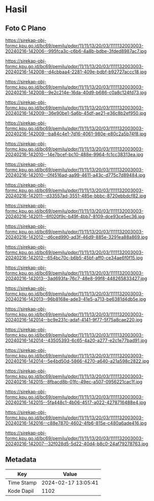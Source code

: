 # Hasil

## Foto C Plano

https://sirekap-obj-formc.kpu.go.id/bc69/pemilu/pdpr/11/11/13/20/03/1111132003003-20240216-142006--995fca3c-c6b6-4a8b-bdbe-3fded8987ac7.jpg

https://sirekap-obj-formc.kpu.go.id/bc69/pemilu/pdpr/11/11/13/20/03/1111132003003-20240216-142008--d4cbbaa4-2281-409e-bdbf-b92727accc18.jpg

https://sirekap-obj-formc.kpu.go.id/bc69/pemilu/pdpr/11/11/13/20/03/1111132003003-20240216-142008--9e2c214e-16da-40d9-b686-c0a8c124fd73.jpg

https://sirekap-obj-formc.kpu.go.id/bc69/pemilu/pdpr/11/11/13/20/03/1111132003003-20240216-142009--36e90be1-5a6b-45df-ae21-e36c8b2ef950.jpg

https://sirekap-obj-formc.kpu.go.id/bc69/pemilu/pdpr/11/11/13/20/03/1111132003003-20240216-142009--ba84c4e1-7d16-4061-980e-e80c2a5b74f8.jpg

https://sirekap-obj-formc.kpu.go.id/bc69/pemilu/pdpr/11/11/13/20/03/1111132003003-20240216-142010--14e7bcef-bc10-488e-9964-fc1cc38313ea.jpg

https://sirekap-obj-formc.kpu.go.id/bc69/pemilu/pdpr/11/11/13/20/03/1111132003003-20240216-142010--0f4516ad-aa99-4611-a43c-d775c7d89484.jpg

https://sirekap-obj-formc.kpu.go.id/bc69/pemilu/pdpr/11/11/13/20/03/1111132003003-20240216-142011--d33557ad-3551-485e-bbbc-8720ebbdcf82.jpg

https://sirekap-obj-formc.kpu.go.id/bc69/pemilu/pdpr/11/11/13/20/03/1111132003003-20240216-142011--6f020f9c-b49f-4bb7-8109-dce93ce5ec36.jpg

https://sirekap-obj-formc.kpu.go.id/bc69/pemilu/pdpr/11/11/13/20/03/1111132003003-20240216-142012--d6ced990-ad3f-46d9-885e-3291ea88a869.jpg

https://sirekap-obj-formc.kpu.go.id/bc69/pemilu/pdpr/11/11/13/20/03/1111132003003-20240216-142012--654bc70c-b6b5-45bf-aff0-ce34ae6f0f15.jpg

https://sirekap-obj-formc.kpu.go.id/bc69/pemilu/pdpr/11/11/13/20/03/1111132003003-20240216-142013--3ad693fa-76c7-48e8-99f8-448265833427.jpg

https://sirekap-obj-formc.kpu.go.id/bc69/pemilu/pdpr/11/11/13/20/03/1111132003003-20240216-142013--96b8168e-ade3-41e5-a713-be6381d4db5e.jpg

https://sirekap-obj-formc.kpu.go.id/bc69/pemilu/pdpr/11/11/13/20/03/1111132003003-20240216-142014--bc9e231c-adaf-4141-9f77-5f75a8cae220.jpg

https://sirekap-obj-formc.kpu.go.id/bc69/pemilu/pdpr/11/11/13/20/03/1111132003003-20240216-142014--43505393-6c65-4a20-a277-e2c1e77bad91.jpg

https://sirekap-obj-formc.kpu.go.id/bc69/pemilu/pdpr/11/11/13/20/03/1111132003003-20240216-142014--5e4bd50d-5866-4270-a640-a21a598c2822.jpg

https://sirekap-obj-formc.kpu.go.id/bc69/pemilu/pdpr/11/11/13/20/03/1111132003003-20240216-142015--8fbacd8b-01fc-49ec-a507-0956221cac1f.jpg

https://sirekap-obj-formc.kpu.go.id/bc69/pemilu/pdpr/11/11/13/20/03/1111132003003-20240216-142015--5fa448c1-4b06-4517-a022-4278716488e4.jpg

https://sirekap-obj-formc.kpu.go.id/bc69/pemilu/pdpr/11/11/13/20/03/1111132003003-20240216-142016--c88e7870-4602-4fb6-815e-c480a6ade416.jpg

https://sirekap-obj-formc.kpu.go.id/bc69/pemilu/pdpr/11/11/13/20/03/1111132003003-20240216-142007--32f028d5-5d22-40d4-b8c0-24af79278763.jpg


## Metadata

| Key        | Value               |
| ---------- | ------------------- |
| Time Stamp | 2024-02-17 13:05:41 |
| Kode Dapil | 1102                |




